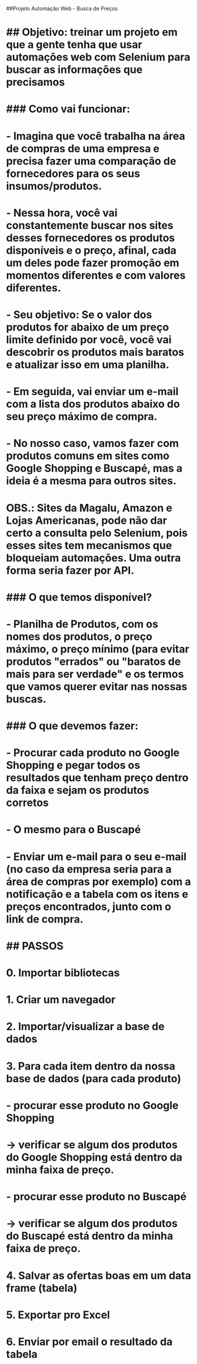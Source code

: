 
 ##Projeto Automação Web - Busca de Preços
# 
# ## Objetivo: treinar um projeto em que a gente tenha que usar automações web com Selenium para buscar as informações que precisamos
# 
# 
# ### Como vai funcionar:
# 
# - Imagina que você trabalha na área de compras de uma empresa e precisa fazer uma comparação de fornecedores para os seus insumos/produtos.
# 
# - Nessa hora, você vai constantemente buscar nos sites desses fornecedores os produtos disponíveis e o preço, afinal, cada um deles pode fazer promoção em momentos diferentes e com valores diferentes.
# 
# - Seu objetivo: Se o valor dos produtos for abaixo de um preço limite definido por você, você vai descobrir os produtos mais baratos e atualizar isso em uma planilha.
# - Em seguida, vai enviar um e-mail com a lista dos produtos abaixo do seu preço máximo de compra.
# 
# - No nosso caso, vamos fazer com produtos comuns em sites como Google Shopping e Buscapé, mas a ideia é a mesma para outros sites.
# 
# OBS.: Sites da Magalu, Amazon e Lojas Americanas, pode não dar certo a consulta pelo Selenium, pois esses sites tem mecanismos que bloqueiam automações. Uma outra forma seria fazer por API.
# 
# 
# ### O que temos disponível?
# 
# - Planilha de Produtos, com os nomes dos produtos, o preço máximo, o preço mínimo (para evitar produtos "errados" ou "baratos de mais para ser verdade" e os termos que vamos querer evitar nas nossas buscas.
# 
# ### O que devemos fazer:
# 
# - Procurar cada produto no Google Shopping e pegar todos os resultados que tenham preço dentro da faixa e sejam os produtos corretos
# - O mesmo para o Buscapé
# - Enviar um e-mail para o seu e-mail (no caso da empresa seria para a área de compras por exemplo) com a notificação e a tabela com os itens e preços encontrados, junto com o link de compra.
# 
# ## PASSOS
# 
# 0. Importar bibliotecas
# 
# 1. Criar um navegador
# 
# 2. Importar/visualizar a base de dados
# 
# 3. Para cada item dentro da nossa base de dados (para cada produto)
# 
#     - procurar esse produto no Google Shopping
#         -> verificar se algum dos produtos do Google Shopping está dentro da minha faixa de preço.
#     - procurar esse produto no Buscapé
#         -> verificar se algum dos produtos do Buscapé está dentro da minha faixa de preço.
#         
# 
# 4. Salvar as ofertas boas em um data frame (tabela)
# 
# 5. Exportar pro Excel
# 
# 6. Enviar por email o resultado da tabela
